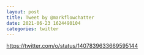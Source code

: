```yaml
--- 
layout: post 
title: Tweet by @markflowchatter 
date: 2021-06-23 1624490104 
categories: twitter 
--- 
```

https://twitter.com/o/status/1407839633669595144